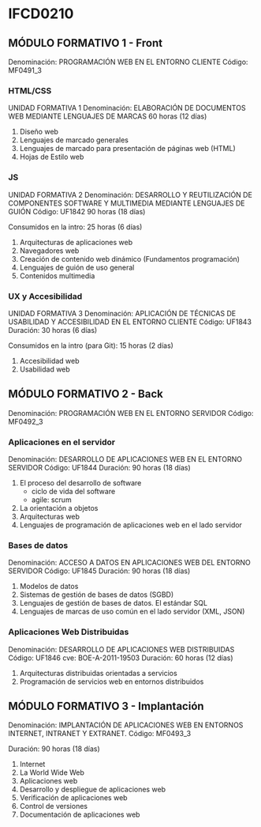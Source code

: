 # IFCD0210

## MÓDULO FORMATIVO 1 - Front

Denominación: PROGRAMACIÓN WEB EN EL ENTORNO CLIENTE
Código: MF0491_3

### HTML/CSS

UNIDAD FORMATIVA 1
Denominación: ELABORACIÓN DE DOCUMENTOS WEB MEDIANTE LENGUAJES DE MARCAS
60 horas (12 días)

1. Diseño web
2. Lenguajes de marcado generales
3. Lenguajes de marcado para presentación de páginas web (HTML)
4. Hojas de Estilo web

### JS

UNIDAD FORMATIVA 2
Denominación: DESARROLLO Y REUTILIZACIÓN DE COMPONENTES
SOFTWARE Y MULTIMEDIA MEDIANTE LENGUAJES DE GUIÓN
Código: UF1842
90 horas (18 días)

Consumidos en la intro: 25 horas (6 días)

1. Arquitecturas de aplicaciones web
2. Navegadores web
3. Creación de contenido web dinámico (Fundamentos programación)
4. Lenguajes de guión de uso general
5. Contenidos multimedia

### UX y Accesibilidad

UNIDAD FORMATIVA 3
Denominación: APLICACIÓN DE TÉCNICAS DE USABILIDAD Y ACCESIBILIDAD
EN EL ENTORNO CLIENTE
Código: UF1843
Duración: 30 horas (6 días)

Consumidos en la intro (para Git): 15 horas (2 días)

1. Accesibilidad web
2. Usabilidad web

## MÓDULO FORMATIVO 2 - Back

Denominación: PROGRAMACIÓN WEB EN EL ENTORNO SERVIDOR
Código: MF0492_3

### Aplicaciones en el servidor

Denominación: DESARROLLO DE APLICACIONES WEB EN EL ENTORNO
SERVIDOR
Código: UF1844
Duración: 90 horas (18 días)

1. El proceso del desarrollo de software
   - ciclo de vida del software
   - agile: scrum
2. La orientación a objetos
3. Arquitecturas web
4. Lenguajes de programación de aplicaciones web en el lado servidor

### Bases de datos

Denominación: ACCESO A DATOS EN APLICACIONES WEB DEL ENTORNO
SERVIDOR
Código: UF1845
Duración: 90 horas (18 días)

1. Modelos de datos
2. Sistemas de gestión de bases de datos (SGBD)
3. Lenguajes de gestión de bases de datos. El estándar SQL
4. Lenguajes de marcas de uso común en el lado servidor (XML, JSON)

### Aplicaciones Web Distribuidas

Denominación: DESARROLLO DE APLICACIONES WEB DISTRIBUIDAS
Código: UF1846
cve: BOE-A-2011-19503
Duración: 60 horas (12 días)

1. Arquitecturas distribuidas orientadas a servicios
2. Programación de servicios web en entornos distribuidos

## MÓDULO FORMATIVO 3 - Implantación

Denominación: IMPLANTACIÓN DE APLICACIONES WEB EN ENTORNOS
INTERNET, INTRANET Y EXTRANET.
Código: MF0493_3

Duración: 90 horas (18 días)

1. Internet
2. La World Wide Web
3. Aplicaciones web
4. Desarrollo y despliegue de aplicaciones web
5. Verificación de aplicaciones web
6. Control de versiones
7. Documentación de aplicaciones web
